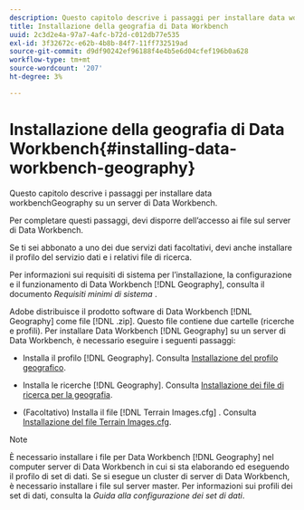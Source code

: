 ```yaml
---
description: Questo capitolo descrive i passaggi per installare data workbenchGeography su un server di Data Workbench.
title: Installazione della geografia di Data Workbench
uuid: 2c3d2e4a-97a7-4afc-b72d-c012db77e535
exl-id: 3f32672c-e62b-4b8b-84f7-11ff732519ad
source-git-commit: d9df90242ef96188f4e4b5e6d04cfef196b0a628
workflow-type: tm+mt
source-wordcount: '207'
ht-degree: 3%

---
```


# Installazione della geografia di Data Workbench{#installing-data-workbench-geography}

Questo capitolo descrive i passaggi per installare data workbenchGeography su un server di Data Workbench.

Per completare questi passaggi, devi disporre dell’accesso ai file sul server di Data Workbench.

Se ti sei abbonato a uno dei due servizi dati facoltativi, devi anche installare il profilo del servizio dati e i relativi file di ricerca.

Per informazioni sui requisiti di sistema per l’installazione, la configurazione e il funzionamento di Data Workbench [!DNL Geography], consulta il documento *Requisiti minimi di sistema* .

Adobe distribuisce il prodotto software di Data Workbench [!DNL Geography] come file [!DNL .zip]. Questo file contiene due cartelle (ricerche e profili). Per installare Data Workbench [!DNL Geography] su un server di Data Workbench, è necessario eseguire i seguenti passaggi:

* Installa il profilo [!DNL Geography]. Consulta [Installazione del profilo geografico](../../../home/c-geo-oview/c-inst-geo/t-inst-geo-prof.md).

* Installa le ricerche [!DNL Geography]. Consulta [Installazione dei file di ricerca per la geografia](../../../home/c-geo-oview/c-inst-geo/t-inst-lkp-files.md).

* (Facoltativo) Installa il file [!DNL Terrain Images.cfg] . Consulta [Installazione del file Terrain Images.cfg](../../../home/c-geo-oview/c-inst-geo/t-inst-trn-imgs-file.md).

>[!NOTE]
>
>È necessario installare i file per Data Workbench [!DNL Geography] nel computer server di Data Workbench in cui si sta elaborando ed eseguendo il profilo di set di dati. Se si esegue un cluster di server di Data Workbench, è necessario installare i file sul server master. Per informazioni sui profili dei set di dati, consulta la *Guida alla configurazione dei set di dati*.
